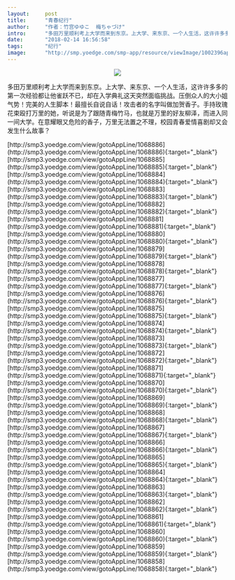 ```yaml
---
layout:     post
title:      "青春纪行"
author:     "作者：竹宫ゆゆこ  梅ちゃづけ"
intro:      "多田万里顺利考上大学而来到东京。上大学、来东京、一个人生活，这许许多多的第一次经验都让他雀跃不已，却在入学典礼这天突然面临挑战。压倒众人的大小姐气势！完美的人生脚本！最擅长自说自话！攻击者的名字叫做加贺香子。手持玫瑰花束殴打万里的她，听说是为了跟随青梅竹马，也就是万里的好友柳泽，而进入同一间大学。在意耀眼又危险的香子，万里无法置之不理，校园青春爱情喜剧却又会发生什么故事？"
date:       "2018-02-14 16:56:58"
tags:       "纪行"
image:      "http://smp.yoedge.com/smp-app/resource/viewImage/1002396appline.png"
---
```

<div style="text-align: center">
<p><img src="http://smp.yoedge.com/smp-app/resource/viewImage/1002396appline.png"/></p>
</div>
<p class="post-meta">
<span>多田万里顺利考上大学而来到东京。上大学、来东京、一个人生活，这许许多多的第一次经验都让他雀跃不已，却在入学典礼这天突然面临挑战。压倒众人的大小姐气势！完美的人生脚本！最擅长自说自话！攻击者的名字叫做加贺香子。手持玫瑰花束殴打万里的她，听说是为了跟随青梅竹马，也就是万里的好友柳泽，而进入同一间大学。在意耀眼又危险的香子，万里无法置之不理，校园青春爱情喜剧却又会发生什么故事？</span>
</p>
[http://smp3.yoedge.com/view/gotoAppLine/1068886](http://smp3.yoedge.com/view/gotoAppLine/1068886){:target="_blank"}
[http://smp3.yoedge.com/view/gotoAppLine/1068885](http://smp3.yoedge.com/view/gotoAppLine/1068885){:target="_blank"}
[http://smp3.yoedge.com/view/gotoAppLine/1068884](http://smp3.yoedge.com/view/gotoAppLine/1068884){:target="_blank"}
[http://smp3.yoedge.com/view/gotoAppLine/1068883](http://smp3.yoedge.com/view/gotoAppLine/1068883){:target="_blank"}
[http://smp3.yoedge.com/view/gotoAppLine/1068882](http://smp3.yoedge.com/view/gotoAppLine/1068882){:target="_blank"}
[http://smp3.yoedge.com/view/gotoAppLine/1068881](http://smp3.yoedge.com/view/gotoAppLine/1068881){:target="_blank"}
[http://smp3.yoedge.com/view/gotoAppLine/1068880](http://smp3.yoedge.com/view/gotoAppLine/1068880){:target="_blank"}
[http://smp3.yoedge.com/view/gotoAppLine/1068879](http://smp3.yoedge.com/view/gotoAppLine/1068879){:target="_blank"}
[http://smp3.yoedge.com/view/gotoAppLine/1068878](http://smp3.yoedge.com/view/gotoAppLine/1068878){:target="_blank"}
[http://smp3.yoedge.com/view/gotoAppLine/1068877](http://smp3.yoedge.com/view/gotoAppLine/1068877){:target="_blank"}
[http://smp3.yoedge.com/view/gotoAppLine/1068876](http://smp3.yoedge.com/view/gotoAppLine/1068876){:target="_blank"}
[http://smp3.yoedge.com/view/gotoAppLine/1068875](http://smp3.yoedge.com/view/gotoAppLine/1068875){:target="_blank"}
[http://smp3.yoedge.com/view/gotoAppLine/1068874](http://smp3.yoedge.com/view/gotoAppLine/1068874){:target="_blank"}
[http://smp3.yoedge.com/view/gotoAppLine/1068873](http://smp3.yoedge.com/view/gotoAppLine/1068873){:target="_blank"}
[http://smp3.yoedge.com/view/gotoAppLine/1068872](http://smp3.yoedge.com/view/gotoAppLine/1068872){:target="_blank"}
[http://smp3.yoedge.com/view/gotoAppLine/1068871](http://smp3.yoedge.com/view/gotoAppLine/1068871){:target="_blank"}
[http://smp3.yoedge.com/view/gotoAppLine/1068870](http://smp3.yoedge.com/view/gotoAppLine/1068870){:target="_blank"}
[http://smp3.yoedge.com/view/gotoAppLine/1068869](http://smp3.yoedge.com/view/gotoAppLine/1068869){:target="_blank"}
[http://smp3.yoedge.com/view/gotoAppLine/1068868](http://smp3.yoedge.com/view/gotoAppLine/1068868){:target="_blank"}
[http://smp3.yoedge.com/view/gotoAppLine/1068867](http://smp3.yoedge.com/view/gotoAppLine/1068867){:target="_blank"}
[http://smp3.yoedge.com/view/gotoAppLine/1068866](http://smp3.yoedge.com/view/gotoAppLine/1068866){:target="_blank"}
[http://smp3.yoedge.com/view/gotoAppLine/1068865](http://smp3.yoedge.com/view/gotoAppLine/1068865){:target="_blank"}
[http://smp3.yoedge.com/view/gotoAppLine/1068864](http://smp3.yoedge.com/view/gotoAppLine/1068864){:target="_blank"}
[http://smp3.yoedge.com/view/gotoAppLine/1068863](http://smp3.yoedge.com/view/gotoAppLine/1068863){:target="_blank"}
[http://smp3.yoedge.com/view/gotoAppLine/1068862](http://smp3.yoedge.com/view/gotoAppLine/1068862){:target="_blank"}
[http://smp3.yoedge.com/view/gotoAppLine/1068861](http://smp3.yoedge.com/view/gotoAppLine/1068861){:target="_blank"}
[http://smp3.yoedge.com/view/gotoAppLine/1068860](http://smp3.yoedge.com/view/gotoAppLine/1068860){:target="_blank"}
[http://smp3.yoedge.com/view/gotoAppLine/1068859](http://smp3.yoedge.com/view/gotoAppLine/1068859){:target="_blank"}
[http://smp3.yoedge.com/view/gotoAppLine/1068858](http://smp3.yoedge.com/view/gotoAppLine/1068858){:target="_blank"}


